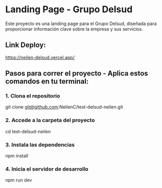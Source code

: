 # Landing Page - Grupo Delsud

Este proyecto es una landing page para el Grupo Delsud, diseñada para proporcionar información clave sobre la empresa y sus servicios.

## Link Deploy:
 https://neilen-delsud.vercel.app/


## Pasos para correr el proyecto - Aplica estos comandos en tu terminal:

### 1. Clona el repositorio

git clone git@github.com:NeilenC/test-delsud-neilen.git



### 2. Accede a la carpeta del proyecto

cd test-delsud-neilen



### 3. Instala las dependencias

npm install



### 4. Inicia el servidor de desarrollo

npm run dev





